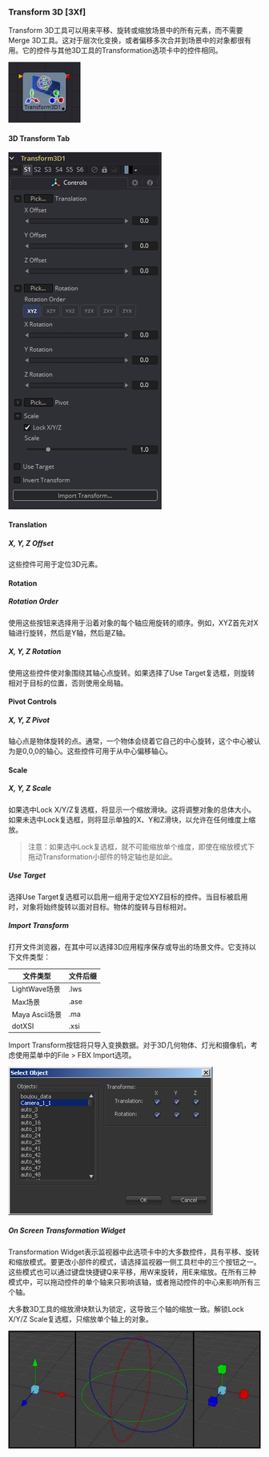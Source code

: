 ### Transform 3D [3Xf]

Transform 3D工具可以用来平移、旋转或缩放场景中的所有元素，而不需要Merge 3D工具。这对于层次化变换，或者偏移多次合并到场景中的对象都很有用。它的控件与其他3D工具的Transformation选项卡中的控件相同。

 ![3Xf__tile](images/3Xf__tile.jpg)

#### 3D Transform Tab

![3Xf_Controls](images/3Xf_Controls.png)

#### Translation

##### X, Y, Z Offset

这些控件可用于定位3D元素。

#### Rotation

##### Rotation Order

使用这些按钮来选择用于沿着对象的每个轴应用旋转的顺序。例如，XYZ首先对X轴进行旋转，然后是Y轴，然后是Z轴。

##### X, Y, Z Rotation

使用这些控件使对象围绕其轴心点旋转。如果选择了Use Target复选框，则旋转相对于目标的位置，否则使用全局轴。

#### Pivot Controls

##### X, Y, Z Pivot

轴心点是物体旋转的点。通常，一个物体会绕着它自己的中心旋转，这个中心被认为是0,0,0的轴心。这些控件可用于从中心偏移轴心。

#### Scale

##### X, Y, Z Scale

如果选中Lock X/Y/Z复选框，将显示一个缩放滑块。这将调整对象的总体大小。如果未选中Lock复选框，则将显示单独的X、Y和Z滑块，以允许在任何维度上缩放。

> 注意：如果选中Lock复选框，就不可能缩放单个维度，即使在缩放模式下拖动Transformation小部件的特定轴也是如此。

##### Use Target

选择Use Target复选框可以启用一组用于定位XYZ目标的控件。当目标被启用时，对象将始终旋转以面对目标。物体的旋转与目标相对。

##### Import Transform

打开文件浏览器，在其中可以选择3D应用程序保存或导出的场景文件。它支持以下文件类型：

| 文件类型       | 文件后缀 |
| -------------- | -------- |
| LightWave场景  | .lws     |
| Max场景        | .ase     |
| Maya Ascii场景 | .ma      |
| dotXSI         | .xsi     |

Import Transform按钮将只导入变换数据。对于3D几何物体、灯光和摄像机，考虑使用菜单中的File > FBX Import选项。

![3Xf_ImportTransform](images/3Xf_ImportTransform.png)

##### On Screen Transformation Widget

Transformation Widget表示监视器中此选项卡中的大多数控件，具有平移、旋转和缩放模式。要更改小部件的模式，请选择监视器一侧工具栏中的三个按钮之一。这些模式也可以通过键盘快捷键Q来平移，用W来旋转，用E来缩放。在所有三种模式中，可以拖动控件的单个轴来只影响该轴，或者拖动控件的中心来影响所有三个轴。

大多数3D工具的缩放滑块默认为锁定，这导致三个轴的缩放一致。解锁Lock X/Y/Z Scale复选框，只缩放单个轴上的对象。

![3Xf_OnScreenTransformationWidget](images/3Xf_OnScreenTransformationWidget.jpg)

